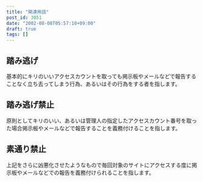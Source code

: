 ```yaml
---
title: "関連用語"
post_id: 3051
date: "2002-08-08T05:57:10+09:00"
draft: true
tags: []
---
```



## 踏み逃げ
基本的にキリのいいアクセスカウントを取っても掲示板やメールなどで報告することなく立ち去ってしまう行為、あるいはその行為をする者を指します。
## 踏み逃げ禁止
原則としてキリのいい、あるいは管理人の指定したアクセスカウント番号を取った場合掲示板やメールなどで報告することを義務付けることを指します。
## 素通り禁止
上記をさらに凶悪化させたようなもので毎回対象のサイトにアクセスする度に掲示板やメールなどでの報告を義務付けられることを指します。

